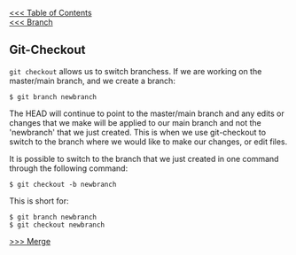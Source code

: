 [<<< Table of Contents](/README.md)  
[<<< Branch](/Sections/Branch.md)  

## Git-Checkout

`git checkout` allows us to switch branchess. If we are working on the master/main branch, and we create a branch:  

`$ git branch newbranch`  

The HEAD will continue to point to the master/main branch and any edits or changes that we make will be applied to our main branch and not the 'newbranch' that we just created. This is when we use git-checkout to switch to the branch where we would like to make our changes, or edit files.

It is possible to switch to the branch that we just created in one command through the following command:

`$ git checkout -b newbranch`  

This is short for:

`$ git branch newbranch`  
`$ git checkout newbranch`

[>>> Merge](/Sections/Merge.md)



